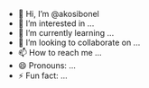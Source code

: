 - 👋 Hi, I’m @akosibonel
- 👀 I’m interested in ...
- 🌱 I’m currently learning ...
- 💞️ I’m looking to collaborate on ...
- 📫 How to reach me ...
- 😄 Pronouns: ...
- ⚡ Fun fact: ...

<!---
akosibonel/akosibonel is a ✨ special ✨ repository because its `README.md` (this file) appears on your GitHub profile.
You can click the Preview link to take a look at your changes.
--->
